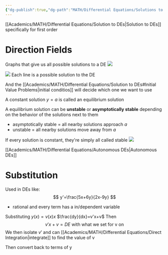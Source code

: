 ```yaml
---
{"dg-publish":true,"dg-path":"MATH/Differential Equations/Solutions to First-Order DEs.md","permalink":"/math/differential-equations/solutions-to-first-order-d-es/","created":"2024-09-13T14:37:39.942-04:00","updated":"2025-07-08T11:02:52.830-04:00"}
---
```


[[Academics/MATH/Differential Equations/Solution to DEs\|Solution to DEs]] specifically for first order


# Direction Fields
Graphs that give us all possible solutions to a DE
![](https://i.imgur.com/vs6nprr.png)

![](https://i.imgur.com/rvHAgKz.png)
Each line is a possible solution to the DE

And the [[Academics/MATH/Differential Equations/Solution to DEs#Initial Value Problems\|initial conditios]] will decide which one we want to use

A constant solution $y=a$ is called an equilibrium solution

A equilibrium solution can be **unstable** or **asymptotically stable** depending on the behavior of the solutions next to them
- asymptotically stable = all nearby solutions approach $a$
- unstable = all nearby solutions move away from $a$


If every solution is constant, they're simply all called stable
![](https://i.imgur.com/uwYHYNK.png)


[[Academics/MATH/Differential Equations/Autonomous DEs\|Autonomous DEs]]


# Substitution
Used in DEs like:
$$
y'=\frac{5x+6y}{2x-9y}
$$
- rational and every term has a in/dependent variable

Substituting $y(x)=v(x)x$
$\frac{dy}{dx}=v'x+v$
Then
$$
v'x+v = DE \text{ with what we set for v on}
$$
We then isolate $v'$ and can [[Academics/MATH/Differential Equations/Direct Integration\|integrate]] to find the value of v

Then convert back to terms of y


